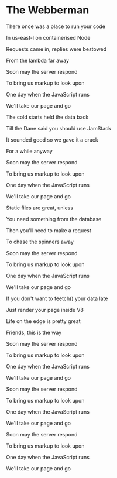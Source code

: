 # The Webberman

There once was a place
to run your code

In us-east-I
on containerised Node

Requests came in,
replies were bestowed

From the lambda far away


Soon may the
server respond

To bring us markup
to look upon

One day when the
JavaScript runs

We'll take our page and go


The cold starts held
the data back

Till the Dane said
you should use JamStack

It sounded good
so we gave it a crack

For a while anyway


Soon may the
server respond

To bring us markup
to look upon

One day when the
JavaScript runs

We'll take our page and go


Static files are great,
unless

You need something
from the database

Then you'll need
to make a request

To chase the spinners away


Soon may the
server respond

To bring us markup
to look upon

One day when the
JavaScript runs

We'll take our page and go


If you don't want to
feetch() your data late

Just render your page
inside V8

Life on the edge is
pretty great

Friends, this is the way


Soon may the
server respond

To bring us markup
to look upon

One day when the
JavaScript runs

We'll take our page and go


Soon may the
server respond

To bring us markup
to look upon

One day when the
JavaScript runs

We'll take our page and go


Soon may the
server respond

To bring us markup
to look upon

One day when the
JavaScript runs

We'll take our page and go
